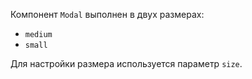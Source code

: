 Компонент `Modal` выполнен в двух размерах:
- `medium`
- `small`

Для настройки размера используется параметр `size`.
